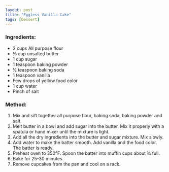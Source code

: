 ```yaml
---
layout: post
title: "Eggless Vanilla Cake"
tags: [Dessert]
---
```

### Ingredients:
* 2 cups All purpose flour
* ⅓ cup unsalted butter
* 1 cup sugar
* 1 teaspoon baking powder
* ½ teaspoon baking soda 
* 1 teaspoon vanilla
* Few drops of yellow food color
* 1 cup water
* Pinch of salt

### Method: 
1. Mix and sift together all purpose flour, baking soda, baking powder and salt.
2. Melt butter in a bowl and add sugar into the butter. Mix it properly with a spatula or hand mixer until the mixture is light. 
3. Add all the dry ingredients into the butter and sugar mixture. Mix slowly.
4. Add water to make the batter smooth. Add vanilla and the food color. The batter is ready.  
5. Preheat oven to 350°F. Spoon the batter into muffin cups about ¾ full. 
6. Bake for 25-30 minutes. 
7. Remove cupcakes from the pan and cool on a rack.